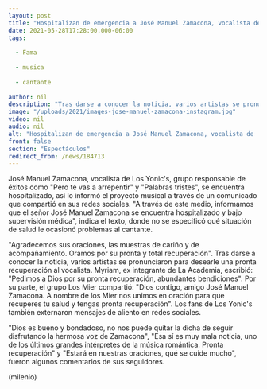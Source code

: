 ```yaml
---
layout: post
title: "Hospitalizan de emergencia a José Manuel Zamacona, vocalista de 'Los Yonic's'"
date: 2021-05-28T17:28:00.000-06:00
tags:
  
  - Fama
  
  - musica
  
  - cantante
  
author: nil
description: "Tras darse a conocer la noticia, varios artistas se pronunciaron en redes para desearle una pronta recuperación al icónico cantante. "
image: "/uploads/2021/images-jose-manuel-zamacona-instagram.jpg"
video: nil
audio: nil
alt: "Hospitalizan de emergencia a José Manuel Zamacona, vocalista de 'Los Yonic's'"
front: false
section: "Espectáculos"
redirect_from: /news/184713
---
```


José Manuel Zamacona, vocalista de Los Yonic's, grupo responsable de éxitos como "Pero te vas a arrepentir" y "Palabras tristes", se encuentra hospitalizado, así lo informó el proyecto musical a través de un comunicado que compartió en sus redes sociales.  "A través de este medio, informamos que el señor José Manuel Zamacona se encuentra hospitalizado y bajo supervisión médica", indica el texto, donde no se especificó qué situación de salud le ocasionó problemas al cantante. 

"Agradecemos sus oraciones, las muestras de cariño y de acompañamiento. Oramos por su pronta y total recuperación". 
Tras darse a conocer la noticia, varios artistas se pronunciaron para desearle una pronta recuperación al vocalista. Myriam, ex integrante de La Academia, escribió: "Pedimos a Dios por su pronta recuperación, abundantes bendiciones". Por su parte, el grupo Los Mier compartió: "Dios contigo, amigo José Manuel Zamacona. A nombre de los Mier nos unimos en oración para que recuperes tu salud y tengas pronta recuperación". Los fans de Los Yonic's también externaron mensajes de aliento en redes sociales. 

"Dios es bueno y bondadoso, no nos puede quitar la dicha de seguir disfrutando la hermosa voz de Zamacona", "Esa sí es muy mala noticia, uno de los últimos grandes intérpretes de la música romántica. Pronta recuperación" y "Estará en nuestras oraciones, qué se cuide mucho", fueron algunos comentarios de sus seguidores. 

(milenio)